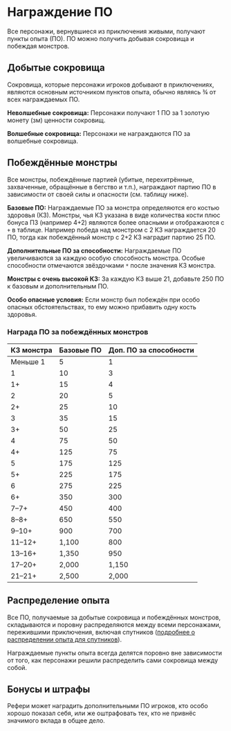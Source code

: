 # Награждение ПО

Все персонажи, вернувшиеся из приключения живыми, получают пункты опыта (ПО). ПО можно получить добывая сокровища и побеждая монстров.

## Добытые сокровища

Сокровища, которые персонажи игроков добывают в приключениях, являются основным источником пунктов опыта, обычно являясь ¾ от всех награждаемых ПО.

**Неволшебные сокровища:** Персонажи получают 1 ПО за 1 золотую монету (зм) ценности сокровищ.

**Волшебные сокровища:** Персонажи не награждаются ПО за волшебные сокровища.

## Побеждённые монстры

Все монстры, побеждённые партией (убитые, перехитрённые, захваченные, обращённые в бегство и т.п.), награждают партию ПО в зависимости от своей силы и опасности (см. таблицу ниже).

**Базовые ПО:** Награждаемые ПО за монстра определяются его костью здоровья (КЗ). Монстры, чья КЗ указана в виде количества кости плюс бонуса ПЗ (например 4+2) являются более опасными и отображаются с `+` в таблице. Например победа над монстром с 2 КЗ награждается 20 ПО, тогда как побеждённый монстр с 2+2 КЗ наградит партию 25 ПО.

**Дополнительные ПО за способности:** Награждаемые ПО увеличиваются за каждую особую способность монстра. Особые способности отмечаются звёздочками `*` после значения КЗ монстра.

**Монстры с очень высокой КЗ:** За каждую КЗ выше 21, добавьте 250 ПО к базовым и дополнительным ПО.

**Особо опасные условия:** Если монстр был побеждён при особо опасных обстоятельствах, то ему можно прибавить одну кость здоровья.

### Награда ПО за побеждённых монстров

| КЗ монстра | Базовые ПО | Доп. ПО за способности |
| ---------- | ---------- | ---------------------- |
| Меньше 1   | 5          | 1                      |
| 1          | 10         | 3                      |
| 1+         | 15         | 4                      |
| 2          | 20         | 5                      |
| 2+         | 25         | 10                     |
| 3          | 35         | 15                     |
| 3+         | 50         | 25                     |
| 4          | 75         | 50                     |
| 4+         | 125        | 75                     |
| 5          | 175        | 125                    |
| 5+         | 225        | 175                    |
| 6          | 275        | 225                    |
| 6+         | 350        | 300                    |
| 7–7+       | 450        | 400                    |
| 8–8+       | 650        | 550                    |
| 9–10+      | 900        | 700                    |
| 11–12+     | 1,100      | 800                    |
| 13–16+     | 1,350      | 950                    |
| 17–20+     | 2,000      | 1,150                  |
| 21–21+     | 2,500      | 2,000                  |

## Распределение опыта

Все ПО, получаемые за добытые сокровища и побеждённых монстров, складываются и поровну распределяются между всеми персонажами, пережившими приключения, включая спутников ([подробнее о распределении опыта для спутников](/equipment-services/npc-for-hire/retainers.md#opyt)).

Награждаемые пункты опыта всегда делятся поровно вне зависимости от того, как персонажи решили распределить сами сокровища между собой.

## Бонусы и штрафы

Рефери может наградить дополнительными ПО игроков, кто особо хорошо показал себя, или же оштрафовать тех, кто не привнёс значимого вклада в общее дело.
